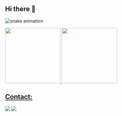 ## Hi there 👋

<!--
**Ripy93/Ripy93** is a ✨ _special_ ✨ repository because its `README.md` (this file) appears on your GitHub profile.

Here are some ideas to get you started:

- 🔭 I’m currently working on ...
- 🌱 I’m currently learning ...
- 👯 I’m looking to collaborate on ...
- 🤔 I’m looking for help with ...
- 💬 Ask me about ...
- 📫 How to reach me: ...
- 😄 Pronouns: ...
- ⚡ Fun fact: ...
-->

![snake animation](https://github.com/<Ripy93>/<Ripy93>/blob/output/github-contribution-grid-snake2.svg)

<div>
<a href="https://github.com/Ripy93">
<img loading="lazy" height="180em" src="https://github-readme-stats.vercel.app/api/top-langs/?username=Ripy93&layout=compact&langs_count=7&theme=dark"/>
<img loading="lazy" height="180em" src="https://github-readme-stats.vercel.app/api?username=Ripy93&show_icons=true&theme=dark&include_all_commits=true&count_private=true"/>
</div>

## Contact:

<div>
<a href = "mailto:rianlucas.sun@gmail.com"><img loading="lazy" src="https://img.shields.io/badge/Gmail-D14836?style=for-the-badge&logo=gmail&logoColor=white" target="_blank"></a>
<a href="[https://www.linkedin.com/in/seu-usuário-linkedln-aqui](https://www.linkedin.com/in/rian-lucas-2669b2295/)" target="_blank"><img loading="lazy" src="https://img.shields.io/badge/-LinkedIn-%230077B5?style=for-the-badge&logo=linkedin&logoColor=white" target="_blank"></a>   
</div>

